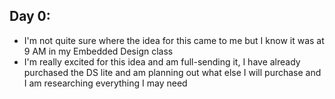 ## Day 0: 
  - I'm not quite sure where the idea for this came to me but I know it was at 9 AM in my Embedded Design class
  - I'm really excited for this idea and am full-sending it, I have already purchased the DS lite and am planning out what else I will purchase and I am researching everything I may need
